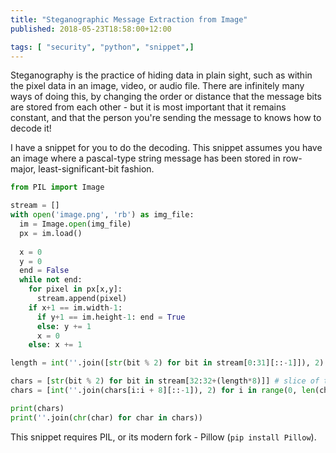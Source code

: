 ```yaml
---
title: "Steganographic Message Extraction from Image"
published: 2018-05-23T18:58:00+12:00

tags: [ "security", "python", "snippet",]
---
```


Steganography is the practice of hiding data in plain sight, such as within the pixel data in an image, video, or audio file. There are infinitely many ways of doing this, by changing the order or distance that the message bits are stored from each other - but it is most important that it remains constant, and that the person you're sending the message to knows how to decode it!

I have a snippet for you to do the decoding. This snippet assumes you
have an image where a pascal-type string message has been stored in
row-major, least-significant-bit fashion.

```py
from PIL import Image

stream = []
with open('image.png', 'rb') as img_file:
  im = Image.open(img_file)
  px = im.load()
  
  x = 0
  y = 0
  end = False
  while not end:
    for pixel in px[x,y]:
      stream.append(pixel)
    if x+1 == im.width-1:
      if y+1 == im.height-1: end = True
      else: y += 1
      x = 0
    else: x += 1

length = int(''.join([str(bit % 2) for bit in stream[0:31][::-1]]), 2)

chars = [str(bit % 2) for bit in stream[32:32+(length*8)]] # slice of the stream
chars = [int(''.join(chars[i:i + 8][::-1]), 2) for i in range(0, len(chars), 8)] # grouped into characters

print(chars)
print(''.join(chr(char) for char in chars))
```

This snippet requires PIL, or its modern fork - Pillow (`pip install Pillow`).
